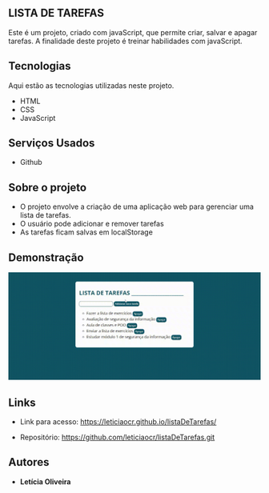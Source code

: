 
## LISTA DE TAREFAS
Este é um projeto, criado com javaScript, que permite criar, salvar e apagar tarefas. A finalidade deste projeto é treinar habilidades com javaScript.

## Tecnologias

Aqui estão as tecnologias utilizadas neste projeto.

* HTML
* CSS 
* JavaScript

## Serviços Usados

* Github


## Sobre o projeto

* O projeto envolve a criação de uma aplicação web para gerenciar uma lista de tarefas.
* O usuário pode adicionar e remover tarefas 
* As tarefas ficam salvas em localStorage


## Demonstração 



![Tela da lista de tarefas](https://github.com/leticiaocr/listaDeTarefas/blob/main/assets/listaDeTarefasJs.gif)




## Links
  - Link para acesso: https://leticiaocr.github.io/listaDeTarefas/
  
  - Repositório: https://github.com/leticiaocr/listaDeTarefas.git
    

  ## Autores

  * **Letícia Oliveira** 

